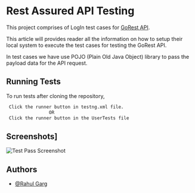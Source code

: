 
# Rest Assured API Testing
This project comprises of LogIn test cases for [GoRest API](https://gorest.co.in/).

This article will provides reader all the information on how to setup their local system to execute the test cases for testing the GoRest API.

In test cases we have use POJO (Plain Old Java Object) library to pass the payload data for the API request.

## Running Tests

To run tests after cloning the repository,

```bash
 Click the runner button in testng.xml file. 
                OR
 Click the runner button in the UserTests file
```

## Screenshots]
![Test Pass Screenshot](https://github.com/Rahul13151/First_Nightwatch_Framework/assets/157055635/15f7d339-df26-4356-9d49-c03d714c2e1b)


## Authors

- [@Rahul Garg](https://github.com/rahul13151)


